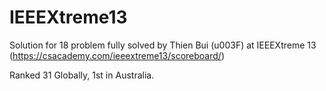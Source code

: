 # IEEEXtreme13
Solution for 18 problem fully solved by Thien Bui (u003F) at IEEEXtreme 13 (https://csacademy.com/ieeextreme13/scoreboard/)

Ranked 31 Globally, 1st in Australia.
